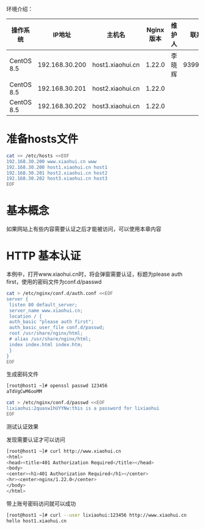 环境介绍：

| 操作系统       | IP地址           | 主机名              | Nginx版本 | 维护人 | 联系QQ      | 联系微信     |
| ---------- | -------------- | ---------------- | ------- | --- | --------- | -------- |
| CentOS 8.5 | 192.168.30.200 | host1.xiaohui.cn | 1.22.0  | 李晓辉 | 939958092 | Lxh_Chat |
| CentOS 8.5 | 192.168.30.201 | host2.xiaohui.cn | 1.22.0  |     |           |          |
| CentOS 8.5 | 192.168.30.202 | host3.xiaohui.cn | 1.22.0  |     |           |          |

# 准备hosts文件

```bash
cat >> /etc/hosts <<EOF
192.168.30.200 www.xiaohui.cn www
192.168.30.200 host1.xiaohui.cn host1
192.168.30.201 host2.xiaohui.cn host2
192.168.30.202 host3.xiaohui.cn host3
EOF
```

# 基本概念

如果网站上有些内容需要认证之后才能被访问，可以使用本章内容

# HTTP 基本认证

本例中，打开www.xiaohui.cn时，将会弹窗需要认证，标题为please auth first，使用的密码文件为conf.d/passwd

```bash
cat > /etc/nginx/conf.d/auth.conf <<EOF
server {
 listen 80 default_server; 
 server_name www.xiaohui.cn; 
 location / {
 auth_basic "please auth first";
 auth_basic_user_file conf.d/passwd;
 root /usr/share/nginx/html;
 # alias /usr/share/nginx/html;
 index index.html index.htm;
 }
}
EOF
```

生成密码文件

```bash
[root@host1 ~]# openssl passwd 123456
aTdVgCwM6ooMM
```

```bash
cat > /etc/nginx/conf.d/passwd <<EOF
lixiaohui:2quasw1hUYYNw:this is a password for lixiaohui
EOF
```

测试认证效果

发现需要认证才可以访问

```bash
[root@host1 ~]# curl http://www.xiaohui.cn
<html>
<head><title>401 Authorization Required</title></head>
<body>
<center><h1>401 Authorization Required</h1></center>
<hr><center>nginx/1.22.0</center>
</body>
</html>
```

带上账号密码访问就可以成功

```bash
[root@host1 ~]# curl --user lixiaohui:123456 http://www.xiaohui.cn
hello host1.xiaohui.cn
```


